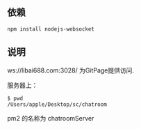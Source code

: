 ## 依赖
`npm install nodejs-websocket`

## 说明
ws://libai688.com:3028/ 为GitPage提供访问.

服务器上：
```
$ pwd
/Users/apple/Desktop/sc/chatroom
```
pm2 的名称为 chatroomServer
